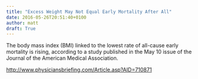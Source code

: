 ```yaml
---
title: "Excess Weight May Not Equal Early Mortality After All"
date: 2016-05-26T20:51:40+0100
author: matt
draft: True
---
```

The body mass index (BMI) linked to the lowest rate of all-cause early mortality is rising, according to a study published in the May 10 issue of the Journal of the American Medical Association.

http://www.physiciansbriefing.com/Article.asp?AID=710871
